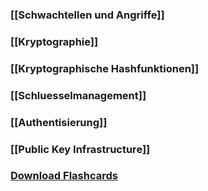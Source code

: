 ### [[Schwachtellen und Angriffe]]
### [[Kryptographie]]
### [[Kryptographische Hashfunktionen]]
### [[Schluesselmanagement]]
### [[Authentisierung]]
### [[Public Key Infrastructure]]
### <a href ="./ITSec.apkg" download>Download Flashcards</a>